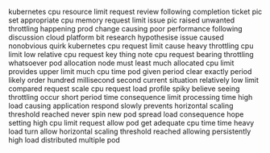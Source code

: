 kubernetes cpu resource limit request review following completion ticket pic set appropriate cpu memory request limit issue pic raised unwanted throttling happening prod change causing poor performance following discussion cloud platform bit research hypothesise issue caused nonobvious quirk kubernetes cpu request limit cause heavy throttling cpu limit low relative cpu request key thing note cpu request bearing throttling whatsoever pod allocation node must least much allocated cpu limit provides upper limit much cpu time pod given period clear exactly period likely order hundred millisecond second current situation relatively low limit compared request scale cpu request load profile spiky believe seeing throttling occur short period time consequence limit processing time high load causing application respond slowly prevents horizontal scaling threshold reached never spin new pod spread load consequence hope setting high cpu limit request allow pod get adequate cpu time time heavy load turn allow horizontal scaling threshold reached allowing persistently high load distributed multiple pod
